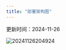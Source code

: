 ```yaml
---
title: "部署架构图"
---
```


更新时间：2024-11-26

![20241126204924](https://img.isxcode.com/picgo/20241126204924.png)